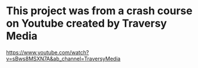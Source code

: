 # This project was from a crash course on Youtube created by Traversy Media

<https://www.youtube.com/watch?v=sBws8MSXN7A&ab_channel=TraversyMedia>

